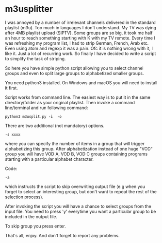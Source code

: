 # m3usplitter
<p>I was annoyed by a number of irrelevant channels delivered in the standard playlist (m3u). Too much in languages I don't understand. My TV was dying after 4MB playlist upload (SIPTV). Some groups are so big, it took me half an hour to reach something starting with K with my TV remote. Every time I was refreshing my program list, I had to strip German, French, Arab etc. Even using atom and regexp it was a pain. Ofc it is nothing wrong with it, I like it. Just a lot of recurring work. So finally I have decided to write a script to simplify the task of striping.</p>
<p>So here you have simple python script allowing you to select channel groups and even to split large groups to alphabetized smaller groups.</p>
<p>You need python3 installed. On Windows and macOS you will need to install it first.</p>
<p>Script works from command line. The easiest way is to put it in the same directory/folder as your original playlist. Then invoke a command line/terminal and run following command:</p>
<p><code>python3 m3usplit.py -i <name of your original playlist> -o <name of your desired new playlist></code></p>
<p>There are two additional (not mandatory) options.</p>
<p><code>-s xxxx</code></p>
<p>where you can specify the number of items in a group that will trigger alphabetizing this group. After alphabetization instead of one huge "VOD" group you will have VOD A, VOD B, VOD C groups containing programs starting with a particular alphabet character.</p>
<p>Code:</p>
<p><code>-a</code></p>
<p>which instructs the script to skip overwriting output file (e.g when you forget to select an interesting group, but don't want to repeat the rest of the selection process).</p>
<p>After invoking the script you will have a chance to select groups from the input file. You need to press 'y' everytime you want a particular group to be included in the output file.</p>
<p>To skip group you press enter.</p>
<p>That's all, enjoy. And don't forget to report any problems.</p>
